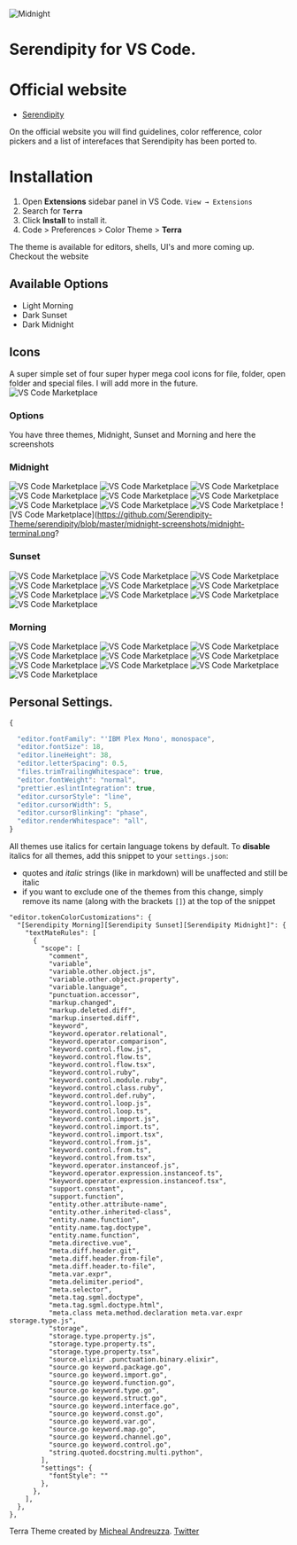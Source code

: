 ![Midnight](https://serendipitytheme.com/images/ogTwitter.png)

# Serendipity for VS Code.

# Official website
-  [Serendipity](https://serendipitytheme.com)

On the official website you will find guidelines, color refference, color pickers and a list of interefaces that Serendipity has been ported to.



# Installation

1. Open **Extensions** sidebar panel in VS Code. `View → Extensions`
2. Search for **`Terra`**
3. Click **Install** to install it.
4. Code > Preferences > Color Theme >
 **Terra**

The theme is available for editors, shells, UI's and more coming up. Checkout the website

## Available Options
- Light Morning
- Dark Sunset
- Dark Midnight

## Icons
A super simple set of four super hyper mega cool icons for file, folder, open folder and  special files. I will add more in the future.
![VS Code Marketplace](https://github.com/Serendipity-Theme/serendipity/blob/master/icons/icons.png?raw=true)


### Options
You have three themes, Midnight, Sunset and Morning and here the screenshots
### Midnight
![VS Code Marketplace](https://github.com/Serendipity-Theme/serendipity/blob/master/midnight-screenshots/midnight-cpp.png?raw=true)
![VS Code Marketplace](https://github.com/Serendipity-Theme/serendipity/blob/master/midnight-screenshots/midnight-cs.png?raw=true)
![VS Code Marketplace](https://github.com/Serendipity-Theme/serendipity/blob/master/midnight-screenshots/midnight-css.png?raw=true)
![VS Code Marketplace](https://github.com/Serendipity-Theme/serendipity/blob/master/midnight-screenshots/midnight-html.png?raw=true)
![VS Code Marketplace](https://github.com/Serendipity-Theme/serendipity/blob/master/midnight-screenshots/midnight-java.png?raw=true)
![VS Code Marketplace](https://github.com/Serendipity-Theme/serendipity/blob/master/midnight-screenshots/midnight-js.png?raw=true)
![VS Code Marketplace](https://github.com/Serendipity-Theme/serendipity/blob/master/midnight-screenshots/midnight-md.png?raw=true)
![VS Code Marketplace](https://github.com/Serendipity-Theme/serendipity/blob/master/midnight-screenshots/midnight-py.png?raw=true)
![VS Code Marketplace](https://github.com/Serendipity-Theme/serendipity/blob/master/midnight-screenshots/midnight-sh.png?raw=true)
![VS Code Marketplace](https://github.com/Serendipity-Theme/serendipity/blob/master/midnight-screenshots/midnight-terminal.png?

### Sunset

![VS Code Marketplace](https://github.com/Serendipity-Theme/serendipity/blob/master/sunset-screenshots/sunset-cpp.png?raw=true)
![VS Code Marketplace](https://github.com/Serendipity-Theme/serendipity/blob/master/sunset-screenshots/sunset-cs.png?raw=true)
![VS Code Marketplace](https://github.com/Serendipity-Theme/serendipity/blob/master/sunset-screenshots/sunset-css.png?raw=true)
![VS Code Marketplace](https://github.com/Serendipity-Theme/serendipity/blob/master/sunset-screenshots/sunset-html.png?raw=true)
![VS Code Marketplace](https://github.com/Serendipity-Theme/serendipity/blob/master/sunset-screenshots/sunset-java.png?raw=true)
![VS Code Marketplace](https://github.com/Serendipity-Theme/serendipity/blob/master/sunset-screenshots/sunset-js.png?raw=true)
![VS Code Marketplace](https://github.com/Serendipity-Theme/serendipity/blob/master/sunset-screenshots/sunset-md.png?raw=true)
![VS Code Marketplace](https://github.com/Serendipity-Theme/serendipity/blob/master/sunset-screenshots/sunset-py.png?raw=true)
![VS Code Marketplace](https://github.com/Serendipity-Theme/serendipity/blob/master/sunset-screenshots/sunset-sh.png?raw=true)
![VS Code Marketplace](https://github.com/Serendipity-Theme/serendipity/blob/master/sunset-screenshots/sunset-terminal.png?raw=true)


### Morning
![VS Code Marketplace](https://github.com/Serendipity-Theme/serendipity/blob/master/morning-screenshots/morning-cpp.png?raw=true)
![VS Code Marketplace](https://github.com/Serendipity-Theme/serendipity/blob/master/morning-screenshots/morning-cs.png?raw=true)
![VS Code Marketplace](https://github.com/Serendipity-Theme/serendipity/blob/master/morning-screenshots/morning-css.png?raw=true)
![VS Code Marketplace](https://github.com/Serendipity-Theme/serendipity/blob/master/morning-screenshots/morning-html.png?raw=true)
![VS Code Marketplace](https://github.com/Serendipity-Theme/serendipity/blob/master/morning-screenshots/morning-java.png?raw=true)
![VS Code Marketplace](https://github.com/Serendipity-Theme/serendipity/blob/master/morning-screenshots/morning-js.png?raw=true)
![VS Code Marketplace](https://github.com/Serendipity-Theme/serendipity/blob/master/morning-screenshots/morning-md.png?raw=true)
![VS Code Marketplace](https://github.com/Serendipity-Theme/serendipity/blob/master/morning-screenshots/morning-py.png?raw=true)
![VS Code Marketplace](https://github.com/Serendipity-Theme/serendipity/blob/master/morning-screenshots/morning-sh.png?raw=true)
![VS Code Marketplace](https://github.com/Serendipity-Theme/serendipity/blob/master/morning-screenshots/morning-terminal.png?raw=true)

## Personal Settings.

```js
{

  "editor.fontFamily": "'IBM Plex Mono', monospace",
  "editor.fontSize": 18,
  "editor.lineHeight": 38,
  "editor.letterSpacing": 0.5,
  "files.trimTrailingWhitespace": true,
  "editor.fontWeight": "normal",
  "prettier.eslintIntegration": true,
  "editor.cursorStyle": "line",
  "editor.cursorWidth": 5,
  "editor.cursorBlinking": "phase",
  "editor.renderWhitespace": "all",
}
```

All themes use italics for certain language tokens by default.
To **disable** italics for all themes, add this snippet to your `settings.json`:
  - quotes and *italic* strings (like in markdown) will be unaffected and still be italic
  - if you want to exclude one of the themes from this change, simply remove its name (along with the brackets `[]`) at the top of the snippet

```jsonc
"editor.tokenColorCustomizations": {
  "[Serendipity Morning][Serendipity Sunset][Serendipity Midnight]": {
    "textMateRules": [
      {
        "scope": [
          "comment",
          "variable",
          "variable.other.object.js",
          "variable.other.object.property",
          "variable.language",
          "punctuation.accessor",
          "markup.changed",
          "markup.deleted.diff",
          "markup.inserted.diff",
          "keyword",
          "keyword.operator.relational",
          "keyword.operator.comparison",
          "keyword.control.flow.js",
          "keyword.control.flow.ts",
          "keyword.control.flow.tsx",
          "keyword.control.ruby",
          "keyword.control.module.ruby",
          "keyword.control.class.ruby",
          "keyword.control.def.ruby",
          "keyword.control.loop.js",
          "keyword.control.loop.ts",
          "keyword.control.import.js",
          "keyword.control.import.ts",
          "keyword.control.import.tsx",
          "keyword.control.from.js",
          "keyword.control.from.ts",
          "keyword.control.from.tsx",
          "keyword.operator.instanceof.js",
          "keyword.operator.expression.instanceof.ts",
          "keyword.operator.expression.instanceof.tsx",
          "support.constant",
          "support.function",
          "entity.other.attribute-name",
          "entity.other.inherited-class",
          "entity.name.function",
          "entity.name.tag.doctype",
          "entity.name.function",
          "meta.directive.vue",
          "meta.diff.header.git",
          "meta.diff.header.from-file",
          "meta.diff.header.to-file",
          "meta.var.expr",
          "meta.delimiter.period",
          "meta.selector",
          "meta.tag.sgml.doctype",
          "meta.tag.sgml.doctype.html",
          "meta.class meta.method.declaration meta.var.expr storage.type.js",
          "storage",
          "storage.type.property.js",
          "storage.type.property.ts",
          "storage.type.property.tsx",
          "source.elixir .punctuation.binary.elixir",
          "source.go keyword.package.go",
          "source.go keyword.import.go",
          "source.go keyword.function.go",
          "source.go keyword.type.go",
          "source.go keyword.struct.go",
          "source.go keyword.interface.go",
          "source.go keyword.const.go",
          "source.go keyword.var.go",
          "source.go keyword.map.go",
          "source.go keyword.channel.go",
          "source.go keyword.control.go",
          "string.quoted.docstring.multi.python",
        ],
        "settings": {
          "fontStyle": ""
        },
      },
    ],
  },
},
```


Terra Theme created by [Micheal Andreuzza](https://github.com/michael-andreuzza).
[Twitter](https://twitter.com/Mike_Andreuzza)
